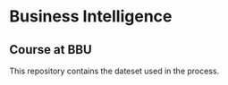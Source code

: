# Business Intelligence
## Course at BBU

This repository contains the dateset used in the process.
